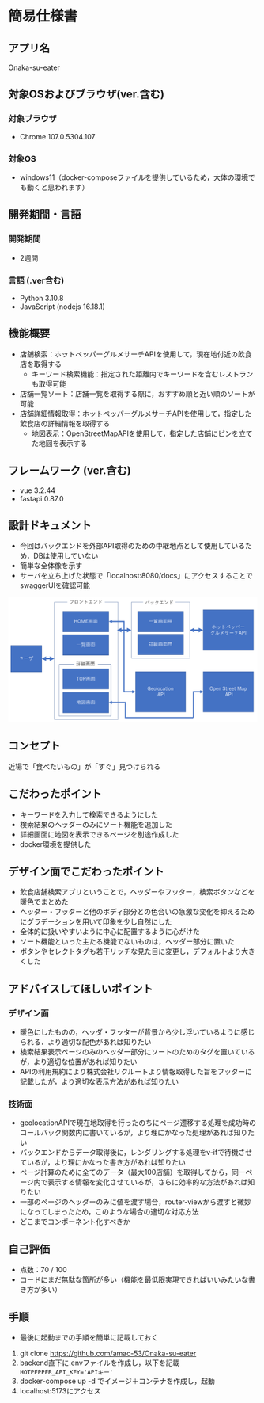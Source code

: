 # 簡易仕様書

## アプリ名
Onaka-su-eater

## 対象OSおよびブラウザ(ver.含む)
### 対象ブラウザ
- Chrome 107.0.5304.107

### 対象OS
- windows11（docker-composeファイルを提供しているため，大体の環境でも動くと思われます）

## 開発期間・言語
### 開発期間
- 2週間

### 言語 (.ver含む)
- Python 3.10.8
- JavaScript (nodejs 16.18.1)

## 機能概要
- 店舗検索：ホットペッパーグルメサーチAPIを使用して，現在地付近の飲食店を取得する
    - キーワード検索機能：指定された距離内でキーワードを含むレストランも取得可能
- 店舗一覧ソート：店舗一覧を取得する際に，おすすめ順と近い順のソートが可能
- 店舗詳細情報取得：ホットペッパーグルメサーチAPIを使用して，指定した飲食店の詳細情報を取得する
    - 地図表示：OpenStreetMapAPIを使用して，指定した店舗にピンを立てた地図を表示する

## フレームワーク (ver.含む)
- vue 3.2.44
- fastapi 0.87.0

## 設計ドキュメント
- 今回はバックエンドを外部API取得のための中継地点として使用しているため，DBは使用していない
- 簡単な全体像を示す
- サーバを立ち上げた状態で「localhost:8080/docs」にアクセスすることでswaggerUIを確認可能

![全体像](./全体像.png)

## コンセプト
近場で「食べたいもの」が「すぐ」見つけられる

## こだわったポイント
- キーワードを入力して検索できるようにした
- 検索結果のヘッダーのみにソート機能を追加した
- 詳細画面に地図を表示できるページを別途作成した
- docker環境を提供した

## デザイン面でこだわったポイント
- 飲食店舗検索アプリということで，ヘッダーやフッター，検索ボタンなどを暖色でまとめた
- ヘッダー・フッターと他のボディ部分との色合いの急激な変化を抑えるためにグラデーションを用いて印象を少し自然にした
- 全体的に扱いやすいように中心に配置するように心がけた
- ソート機能といった主たる機能でないものは，ヘッダー部分に置いた
- ボタンやセレクトタグも若干リッチな見た目に変更し，デフォルトより大きくした

## アドバイスしてほしいポイント
### デザイン面
- 暖色にしたものの，ヘッダ・フッターが背景から少し浮いているように感じられる．より適切な配色があれば知りたい
- 検索結果表示ページのみのヘッダー部分にソートのためのタグを置いているが，より適切な位置があれば知りたい
- APIの利用規約により株式会社リクルートより情報取得した旨をフッターに記載したが，より適切な表示方法があれば知りたい

### 技術面
- geolocationAPIで現在地取得を行ったのちにページ遷移する処理を成功時のコールバック関数内に書いているが，より理にかなった処理があれば知りたい
- バックエンドからデータ取得後に，レンダリングする処理をv-ifで待機させているが，より理にかなった書き方があれば知りたい
- ページ計算のために全てのデータ（最大100店舗）を取得してから，同一ページ内で表示する情報を変化させているが，さらに効率的な方法があれば知りたい
- 一部のページのヘッダーのみに値を渡す場合，router-viewから渡すと微妙になってしまったため，このような場合の適切な対応方法
- どこまでコンポーネント化すべきか

## 自己評価
- 点数：70 / 100
- コードにまだ無駄な箇所が多い（機能を最低限実現できればいいみたいな書き方が多い）


## 手順
- 最後に起動までの手順を簡単に記載しておく
1. git clone https://github.com/amac-53/Onaka-su-eater
2. backend直下に.envファイルを作成し，以下を記載  
    ```HOTPEPPER_API_KEY='APIキー'```
3. docker-compose up -d でイメージ＋コンテナを作成し，起動
4. localhost:5173にアクセス